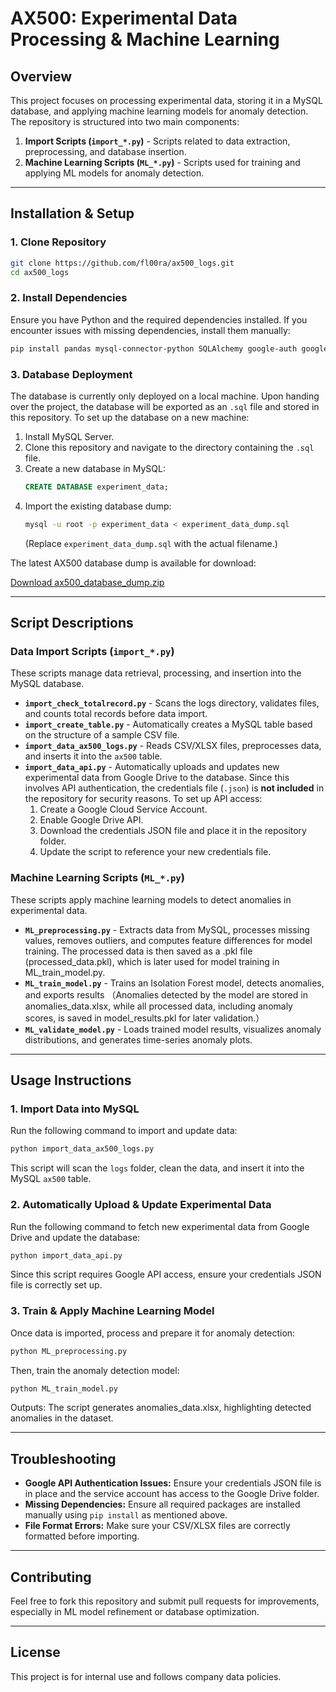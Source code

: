 # AX500: Experimental Data Processing & Machine Learning

## Overview
This project focuses on processing experimental data, storing it in a MySQL database, and applying machine learning models for anomaly detection. The repository is structured into two main components:

1. **Import Scripts (`import_*.py`)** - Scripts related to data extraction, preprocessing, and database insertion.
2. **Machine Learning Scripts (`ML_*.py`)** - Scripts used for training and applying ML models for anomaly detection.

---
## **Installation & Setup**
### **1. Clone Repository**
```sh
git clone https://github.com/fl00ra/ax500_logs.git
cd ax500_logs
```

### **2. Install Dependencies**
Ensure you have Python and the required dependencies installed. If you encounter issues with missing dependencies, install them manually:
```sh
pip install pandas mysql-connector-python SQLAlchemy google-auth google-auth-oauthlib google-auth-httplib2 google-api-python-client cryptography
```

### **3. Database Deployment**
The database is currently only deployed on a local machine. Upon handing over the project, the database will be exported as an `.sql` file and stored in this repository. To set up the database on a new machine:

1. Install MySQL Server.
2. Clone this repository and navigate to the directory containing the `.sql` file.
3. Create a new database in MySQL:
   ```sql
   CREATE DATABASE experiment_data;
   ```
4. Import the existing database dump:
   ```sh
   mysql -u root -p experiment_data < experiment_data_dump.sql
   ```
   (Replace `experiment_data_dump.sql` with the actual filename.)

The latest AX500 database dump is available for download:

[Download ax500_database_dump.zip](https://github.com/fl00ra/ax500_logs/releases/download/dump-2024-02-24/ax500_database_dump.zip)

---
## **Script Descriptions**

### **Data Import Scripts (`import_*.py`)**
These scripts manage data retrieval, processing, and insertion into the MySQL database.

- **`import_check_totalrecord.py`** - Scans the logs directory, validates files, and counts total records before data import.
- **`import_create_table.py`** - Automatically creates a MySQL table based on the structure of a sample CSV file.
- **`import_data_ax500_logs.py`** - Reads CSV/XLSX files, preprocesses data, and inserts it into the `ax500` table.
- **`import_data_api.py`** - Automatically uploads and updates new experimental data from Google Drive to the database. Since this involves API authentication, the credentials file (`.json`) is **not included** in the repository for security reasons. To set up API access:
  1. Create a Google Cloud Service Account.
  2. Enable Google Drive API.
  3. Download the credentials JSON file and place it in the repository folder.
  4. Update the script to reference your new credentials file.

### **Machine Learning Scripts (`ML_*.py`)**
These scripts apply machine learning models to detect anomalies in experimental data.

- **`ML_preprocessing.py`** - Extracts data from MySQL, processes missing values, removes outliers, and computes feature differences for model training. The processed data is then saved as a .pkl file (processed_data.pkl), which is later used for model training in ML_train_model.py.
- **`ML_train_model.py`** - Trains an Isolation Forest model, detects anomalies, and exports results （Anomalies detected by the model are stored in anomalies_data.xlsx, while all processed data, including anomaly scores, is saved in model_results.pkl for later validation.）
- **`ML_validate_model.py`** - Loads trained model results, visualizes anomaly distributions, and generates time-series anomaly plots.

---
## **Usage Instructions**

### **1. Import Data into MySQL**
Run the following command to import and update data:
```sh
python import_data_ax500_logs.py
```
This script will scan the `logs` folder, clean the data, and insert it into the MySQL `ax500` table.

### **2. Automatically Upload & Update Experimental Data**
Run the following command to fetch new experimental data from Google Drive and update the database:
```sh
python import_data_api.py
```
Since this script requires Google API access, ensure your credentials JSON file is correctly set up.

### **3. Train & Apply Machine Learning Model**
Once data is imported, process and prepare it for anomaly detection:
```sh
python ML_preprocessing.py
```
Then, train the anomaly detection model:
```sh
python ML_train_model.py
```
Outputs: The script generates anomalies_data.xlsx, highlighting detected anomalies in the dataset.

---
## **Troubleshooting**
- **Google API Authentication Issues:** Ensure your credentials JSON file is in place and the service account has access to the Google Drive folder.
- **Missing Dependencies:** Ensure all required packages are installed manually using `pip install` as mentioned above.
- **File Format Errors:** Make sure your CSV/XLSX files are correctly formatted before importing.

---
## **Contributing**
Feel free to fork this repository and submit pull requests for improvements, especially in ML model refinement or database optimization.

---
## **License**
This project is for internal use and follows company data policies.

